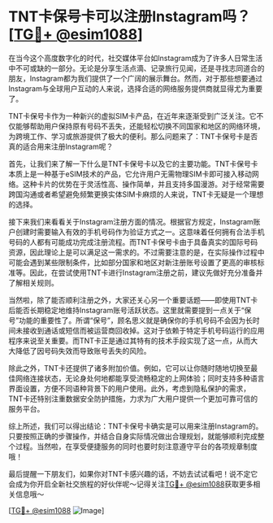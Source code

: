 # TNT卡保号卡可以注册Instagram吗？[[TG💪+ @esim1088](https://t.me/s/esim1088)]

在当今这个高度数字化的时代，社交媒体平台如Instagram成为了许多人日常生活中不可或缺的一部分。无论是分享生活点滴、记录旅行见闻，还是寻找志同道合的朋友，Instagram都为我们提供了一个广阔的展示舞台。然而，对于那些想要通过Instagram与全球用户互动的人来说，选择合适的网络服务提供商就显得尤为重要了。

TNT卡保号卡作为一种新兴的虚拟SIM卡产品，在近年来逐渐受到广泛关注。它不仅能够帮助用户保持原有号码不丢失，还能轻松切换不同国家和地区的网络环境，为跨境工作、学习或旅游提供了极大的便利。那么问题来了：TNT卡保号卡是否真的适合用来注册Instagram呢？

首先，让我们来了解一下什么是TNT卡保号卡以及它的主要功能。TNT卡保号卡本质上是一种基于eSIM技术的产品，它允许用户无需物理SIM卡即可接入移动网络。这种卡片的优势在于灵活性高、操作简单，并且支持多国漫游。对于经常需要跨国沟通或者希望避免频繁更换实体SIM卡麻烦的人来说，TNT卡无疑是一个理想的选择。

接下来我们来看看关于Instagram注册方面的情况。根据官方规定，Instagram账户创建时需要输入有效的手机号码作为验证方式之一。这意味着任何拥有合法手机号码的人都有可能成功完成注册流程。而TNT卡保号卡由于具备真实的国际号码资源，因此理论上是可以满足这一需求的。不过需要注意的是，在实际操作过程中可能会遇到某些限制条件，比如部分国家和地区对新注册账号设置了更高的审核标准等。因此，在尝试使用TNT卡进行Instagram注册之前，建议先做好充分准备并了解相关规则。

当然啦，除了能否顺利注册之外，大家还关心另一个重要话题——即使用TNT卡后能否长期稳定地维持Instagram账号活跃状态。这里就需要提到一点关于“保号”功能的重要性了。所谓“保号”，顾名思义就是确保你的手机号码不会因为长时间未接收到通话或短信而被运营商回收掉。这对于依赖于特定手机号码运行的应用程序来说至关重要。而TNT卡正是通过其特有的技术手段实现了这一点，从而大大降低了因号码失效而导致账号丢失的风险。

除此之外，TNT卡还提供了诸多附加价值。例如，它可以让你随时随地切换至最佳网络连接状态，无论身处何地都能享受流畅稳定的上网体验；同时支持多种语言界面设置，方便不同语种背景下的用户使用。此外，考虑到隐私保护的需求，TNT卡还特别注重数据安全防护措施，力求为广大用户提供一个更加可靠可信的服务平台。

综上所述，我们可以得出结论：TNT卡保号卡确实是可以用来注册Instagram的。只要按照正确的步骤操作，并结合自身实际情况做出合理规划，就能够顺利完成整个过程。当然啦，在享受便捷服务的同时也要时刻注意遵守平台的各项规章制度哦！

最后提醒一下朋友们，如果你对TNT卡感兴趣的话，不妨去试试看吧！说不定它会成为你开启全新社交旅程的好伙伴呢～记得关注[TG💪+ @esim1088](https://t.me/s/esim1088)获取更多相关信息哦～

[[TG💪+ @esim1088](https://t.me/s/esim1088) ![Image](https://i.postimg.cc/4NQfJmqS/Snipaste-2025-05-13-00-14-12.png)]